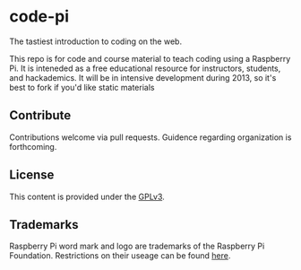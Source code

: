 code-pi
=======

The tastiest introduction to coding on the web.

This repo is for code and course material to teach coding using a Raspberry Pi.  It is inteneded as a free educational resource for instructors, students, and hackademics.  It will be in intensive development during 2013, so it's best to fork if you'd like static materials

## Contribute
Contributions welcome via pull requests.  Guidence regarding organization is forthcoming.

## License
This content is provided under the [GPLv3](http://www.gnu.org/licenses/gpl.html).

## Trademarks
Raspberry Pi word mark and logo are trademarks of the Raspberry Pi Foundation.  Restrictions on their useage can be found [here](http://www.raspberrypi.org/trademark-rules).
